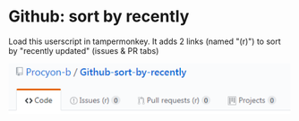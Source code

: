 # Github: sort by recently
Load this userscript in tampermonkey.
It adds 2 links (named "(r)") to sort by "recently updated" (issues &amp; PR tabs)

![screenshot](https://raw.githubusercontent.com/Procyon-b/Github-sort-by-recently/master/screenshots/sortByRecent.png)
